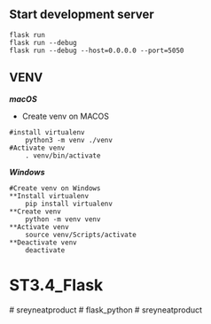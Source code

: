 ## Start development server
```
flask run
flask run --debug
flask run --debug --host=0.0.0.0 --port=5050
```

## VENV

**_macOS_**
- Create venv on MACOS

````
#install virtualenv 
    python3 -m venv ./venv
#Activate venv
    . venv/bin/activate
````

**_Windows_**

````
#Create venv on Windows
**Install virtualenv
    pip install virtualenv
**Create venv
    python -m venv venv
**Activate venv
    source venv/Scripts/activate
**Deactivate venv
    deactivate

````
# ST3.4_Flask
#   s r e y n e a t p r o d u c t  
 #   f l a s k _ p y t h o n  
 #   s r e y n e a t p r o d u c t  
 